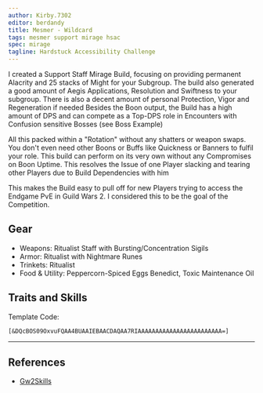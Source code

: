 ```yaml
---
author: Kirby.7302
editor: berdandy
title: Mesmer - Wildcard
tags: mesmer support mirage hsac
spec: mirage
tagline: Hardstuck Accessibility Challenge
---
```


I created a Support Staff Mirage Build, focusing on providing permanent Alacrity and 25 stacks of Might for your Subgroup. The build also generated a good amount of Aegis Applications, Resolution and Swiftness to your subgroup. There is also a decent amount of personal Protection, Vigor and Regeneration if needed
Besides the Boon output, the Build has a high amount of DPS and can compete as a Top-DPS role in Encounters with Confusion sensitive Bosses (see Boss Example)

All this packed within a "Rotation" without any shatters or weapon swaps. You don't even need other Boons or Buffs like Quickness or Banners to fulfil your role. This build can perform on its very own without any Compromises on Boon Uptime.
This resolves the Issue of one Player slacking and tearing other Players due to Build Dependencies with him

This makes the Build easy to pull off for new Players trying to access the Endgame PvE in Guild Wars 2. I considered this to be the goal of the Competition.

## Gear

- Weapons: Ritualist Staff with Bursting/Concentration Sigils
- Armor: Ritualist with Nightmare Runes
- Trinkets: Ritualist
- Food & Utility: Peppercorn-Spiced Eggs Benedict, Toxic Maintenance Oil

## Traits and Skills

Template Code:

`[&DQcBOS09OxvuFQAA4BUAAIEBAACDAQAA7RIAAAAAAAAAAAAAAAAAAAAAAAA=]`

---

<div
  data-armory-embed='skills'
  data-armory-ids='40200,41065,10232,10234,29519'
>
</div>
<div
  data-armory-embed='specializations'
  data-armory-ids='1,45,59'
  data-armory-1-traits='701,1960,704'
  data-armory-45-traits='670,669,1687'
  data-armory-59-traits='2110,2174,2070'
>
</div>
<script async src='https://unpkg.com/armory-embeds@^0.x.x/armory-embeds.js'></script>



## References

- [Gw2Skills](http://de.gw2skills.net/editor/?PigAYZlRwiYIsE2IWyP9vNA-zRJYyRBfZkeC0RBI8lQcd5/pBkBoxEfVA-e)
